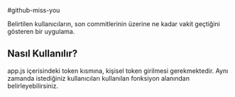 #github-miss-you

Belirtilen kullanıcıların, son commitlerinin üzerine ne kadar vakit geçtiğini gösteren bir uygulama.

## Nasıl Kullanılır?

app.js içerisindeki token kısmına, kişisel token girilmesi gerekmektedir. Aynı zamanda istediğiniz kullanıcıları kullanılan fonksiyon alanından belirleyebilirsiniz.
